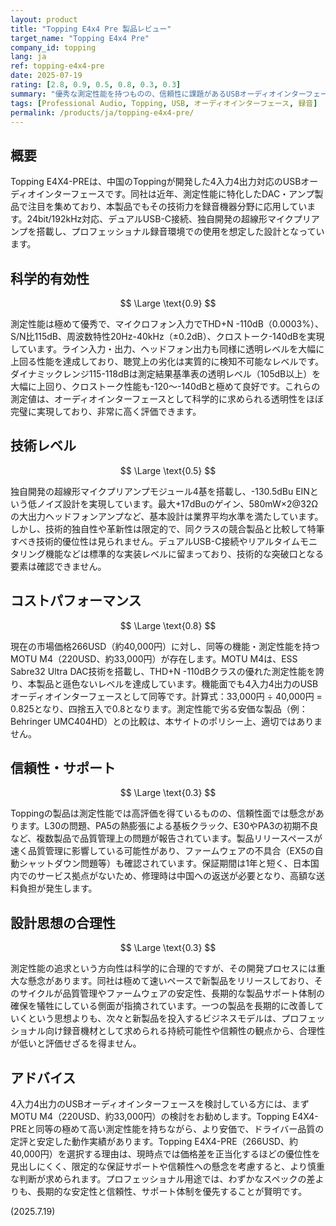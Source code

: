 ```yaml
---
layout: product
title: "Topping E4x4 Pre 製品レビュー"
target_name: "Topping E4x4 Pre"
company_id: topping
lang: ja
ref: topping-e4x4-pre
date: 2025-07-19
rating: [2.8, 0.9, 0.5, 0.8, 0.3, 0.3]
summary: "優秀な測定性能を持つものの、信頼性に課題があるUSBオーディオインターフェース"
tags: [Professional Audio, Topping, USB, オーディオインターフェース, 録音]
permalink: /products/ja/topping-e4x4-pre/
---
```

## 概要

Topping E4X4-PREは、中国のToppingが開発した4入力4出力対応のUSBオーディオインターフェースです。同社は近年、測定性能に特化したDAC・アンプ製品で注目を集めており、本製品でもその技術力を録音機器分野に応用しています。24bit/192kHz対応、デュアルUSB-C接続、独自開発の超線形マイクプリアンプを搭載し、プロフェッショナル録音環境での使用を想定した設計となっています。

## 科学的有効性

$$ \Large \text{0.9} $$

測定性能は極めて優秀で、マイクロフォン入力でTHD+N -110dB（0.0003%）、S/N比115dB、周波数特性20Hz-40kHz（±0.2dB）、クロストーク-140dBを実現しています。ライン入力・出力、ヘッドフォン出力も同様に透明レベルを大幅に上回る性能を達成しており、聴覚上の劣化は実質的に検知不可能なレベルです。ダイナミックレンジ115-118dBは測定結果基準表の透明レベル（105dB以上）を大幅に上回り、クロストーク性能も-120〜-140dBと極めて良好です。これらの測定値は、オーディオインターフェースとして科学的に求められる透明性をほぼ完璧に実現しており、非常に高く評価できます。

## 技術レベル

$$ \Large \text{0.5} $$

独自開発の超線形マイクプリアンプモジュール4基を搭載し、-130.5dBu EINという低ノイズ設計を実現しています。最大+17dBuのゲイン、580mW×2@32Ωの大出力ヘッドフォンアンプなど、基本設計は業界平均水準を満たしています。しかし、技術的独自性や革新性は限定的で、同クラスの競合製品と比較して特筆すべき技術的優位性は見られません。デュアルUSB-C接続やリアルタイムモニタリング機能などは標準的な実装レベルに留まっており、技術的な突破口となる要素は確認できません。

## コストパフォーマンス

$$ \Large \text{0.8} $$

現在の市場価格266USD（約40,000円）に対し、同等の機能・測定性能を持つMOTU M4（220USD、約33,000円）が存在します。MOTU M4は、ESS Sabre32 Ultra DAC技術を搭載し、THD+N -110dBクラスの優れた測定性能を誇り、本製品と遜色ないレベルを達成しています。機能面でも4入力4出力のUSBオーディオインターフェースとして同等です。計算式：33,000円 ÷ 40,000円 = 0.825となり、四捨五入で0.8となります。測定性能で劣る安価な製品（例：Behringer UMC404HD）との比較は、本サイトのポリシー上、適切ではありません。

## 信頼性・サポート

$$ \Large \text{0.3} $$

Toppingの製品は測定性能では高評価を得ているものの、信頼性面では懸念があります。L30の問題、PA5の熱膨張による基板クラック、E30やPA3の初期不良など、複数製品で品質管理上の問題が報告されています。製品リリースペースが速く品質管理に影響している可能性があり、ファームウェアの不具合（EX5の自動シャットダウン問題等）も確認されています。保証期間は1年と短く、日本国内でのサービス拠点がないため、修理時は中国への返送が必要となり、高額な送料負担が発生します。

## 設計思想の合理性

$$ \Large \text{0.3} $$

測定性能の追求という方向性は科学的に合理的ですが、その開発プロセスには重大な懸念があります。同社は極めて速いペースで新製品をリリースしており、そのサイクルが品質管理やファームウェアの安定性、長期的な製品サポート体制の確保を犠牲にしている側面が指摘されています。一つの製品を長期的に改善していくという思想よりも、次々と新製品を投入するビジネスモデルは、プロフェッショナル向け録音機材として求められる持続可能性や信頼性の観点から、合理性が低いと評価せざるを得ません。

## アドバイス

4入力4出力のUSBオーディオインターフェースを検討している方には、まずMOTU M4（220USD、約33,000円）の検討をお勧めします。Topping E4X4-PREと同等の極めて高い測定性能を持ちながら、より安価で、ドライバー品質の定評と安定した動作実績があります。Topping E4X4-PRE（266USD、約40,000円）を選択する理由は、現時点では価格差を正当化するほどの優位性を見出しにくく、限定的な保証サポートや信頼性への懸念を考慮すると、より慎重な判断が求められます。プロフェッショナル用途では、わずかなスペックの差よりも、長期的な安定性と信頼性、サポート体制を優先することが賢明です。

(2025.7.19)